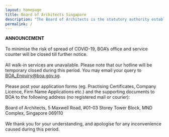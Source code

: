```yaml
---
layout: homepage
title: Board of Architects Singapore
description: "The Board of Architects is the statutory authority established to administer the Architects Act in Singapore."
permalink: /
---
```

**ANNOUNCEMENT** <br><br> To minimise the risk of spread of COVID-19, BOA’s office and service counter will be closed till further notice. <br><br> All walk-in services are unavailable. Please note that our hotline will be temporary closed during this period. You may email your query to BOA_Enquiry@boa.gov.sg. <br><br> Please post your application forms (eg. Practising Certificates, Company Licence, Firm Name Applications etc.) and the supporting documents to BOA to the following address (no registered mail or courier): <br><br> Board of Architects, 5 Maxwell Road, #01-03 Storey Tower Block, MND Complex, Singapore 069110 <br><br> We thank you for your understanding, and apologise for any inconvenience caused during this period.
